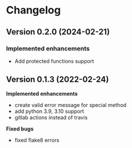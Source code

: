 # Changelog

## Version 0.2.0 (2024-02-21)

### Implemented enhancements

- Add protected functions support

## Version 0.1.3 (2022-02-24)

**Implemented enhancements**

- create valid error message for special method
- add python 3.9, 3.10 support
- gitlab actions instead of travis

**Fixed bugs**

- fixed flake8 errors

